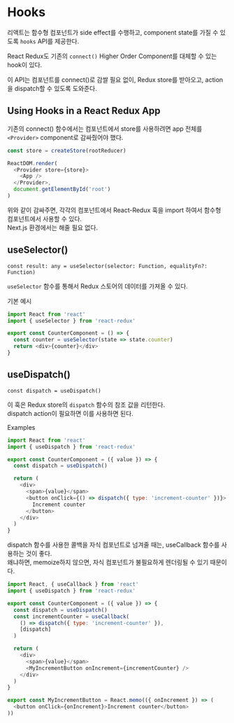 # Hooks

리액트는 함수형 컴포넌트가 side effect를 수행하고, component state를 가질 수 있도록 `hooks` API를 제공한다. 

React Redux도 기존의 `connect()` Higher Order Component를 대체할 수 있는 hook이 있다. 

이 API는 컴포넌트를 connect()로 감쌀 필요 없이, Redux store를 받아오고, action을 dispatch할 수 있도록 도와준다. 
 

## Using Hooks in a React Redux App

기존의 connect() 함수에서는 컴포넌트에서 store를 사용하려면 app 전체를 `<Provider>` component로 감싸줬어야 했다.  

```js
const store = createStore(rootReducer)

ReactDOM.render(
  <Provider store={store}>
    <App />
  </Provider>,
  document.getElementById('root')
)
```

위와 같이 감싸주면, 각각의 컴포넌트에서 React-Redux 훅을 import 하여서 함수형 컴포넌트에서 사용할 수 있다.  
Next.js 환경에서는 해줄 필요 없다.
## useSelector()

`const result: any = useSelector(selector: Function, equalityFn?: Function)`

`useSelector` 함수를 통해서 Redux 스토어의 데이터를 가져올 수 있다. 

기본 예시

```js
import React from 'react'
import { useSelector } from 'react-redux'

export const CounterComponent = () => {
  const counter = useSelector(state => state.counter)
  return <div>{counter}</div>
}
```

## useDispatch()

`const dispatch = useDispatch()`

이 훅은 Redux store의 `dispatch` 함수의 참조 값을 리턴한다.  
dispatch action이 필요하면 이를 사용하면 된다. 


Examples
```js
import React from 'react'
import { useDispatch } from 'react-redux'

export const CounterComponent = ({ value }) => {
  const dispatch = useDispatch()

  return (
    <div>
      <span>{value}</span>
      <button onClick={() => dispatch({ type: 'increment-counter' })}>
        Increment counter
      </button>
    </div>
  )
}
```

dispatch 함수를 사용한 콜백을 자식 컴포넌트로 넘겨줄 때는, useCallback 함수를 사용하는 것이 좋다.  
왜냐하면, memoize하지 않으면, 자식 컴포넌트가 불필요하게 렌더링될 수 있기 때문이다. 

```js
import React, { useCallback } from 'react'
import { useDispatch } from 'react-redux'

export const CounterComponent = ({ value }) => {
  const dispatch = useDispatch()
  const incrementCounter = useCallback(
    () => dispatch({ type: 'increment-counter' }),
    [dispatch]
  )

  return (
    <div>
      <span>{value}</span>
      <MyIncrementButton onIncrement={incrementCounter} />
    </div>
  )
}

export const MyIncrementButton = React.memo(({ onIncrement }) => (
  <button onClick={onIncrement}>Increment counter</button>
))
```